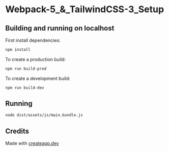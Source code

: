 # Webpack-5\_&_TailwindCSS-3_Setup

## Building and running on localhost

First install dependencies:

```sh
npm install
```

To create a production build:

```sh
npm run build-prod
```

To create a development build:

```sh
npm run build-dev
```

## Running

```sh
node dist/assets/js/main.bundle.js
```

## Credits

Made with [createapp.dev](https://createapp.dev/)
